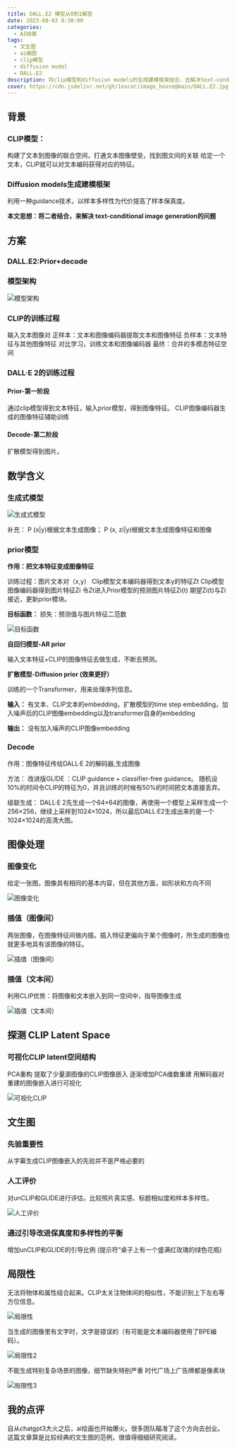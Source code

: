 ```yaml
---
title: DALL.E2 模型从0到1解密
date: 2023-08-03 8:30:00
categories:
  - AI绘画
tags:
  - 文生图
  - ai画图
  - clip模型
  - diffusion model
  - DALL.E2 
description: 将clip模型和diffusion models的生成建模框架结合，去解决text-conditional image generation的问题
cover: https://cdn.jsdelivr.net/gh/1oscar/image_house@main/DALL.E2.jpg
---
```



## 背景

### CLIP模型：
构建了文本到图像的联合空间，打通文本图像壁垒，找到图文间的关联
给定一个文本，CLIP就可以对文本编码获得对应的特征。

### Diffusion models生成建模框架
利用一种guidance技术，以样本多样性为代价提高了样本保真度。

**本文思想：将二者结合，来解决 text-conditional image generation的问题**

## 方案

### DALL.E2:Prior+decode

### 模型架构


![模型架构](https://cdn.jsdelivr.net/gh/1oscar/image_house@main/20230729084052.png)


### CLIP的训练过程
输入文本图像对
正样本：文本和图像编码器提取文本和图像特征
负样本：文本特征与其他图像特征
对比学习，训练文本和图像编码器
最终：合并的多模态特征空间


### DALL·E 2的训练过程
#### Prior-第一阶段
通过clip模型得到文本特征，输入prior模型，得到图像特征。
CLIP图像编码器生成的图像特征辅助训练

#### Decode-第二阶段
扩散模型得到图片。

## 数学含义

### 生成式模型

![生成式模型](https://cdn.jsdelivr.net/gh/1oscar/image_house@main/20230729084327.png)

补充：
P (x|y)根据文本生成图像； 
P (x, zi|y)根据文本生成图像特征和图像

### prior模型


**作用：把文本特征变成图像特征**

训练过程：图片文本对（x,y）
Clip模型文本编码器得到文本y的特征Zt
Clip模型图像编码器得到图片特征Zi
令Zt进入Prior模型的预测图片特征Zi(t)
期望Zi(t)与Zi接近，更新prior模块。


**目标函数：**
损失：预测值与图片特征二范数

![目标函数](https://cdn.jsdelivr.net/gh/1oscar/image_house@main/20230729090458.png)

**自回归模型-AR prior**

输入文本特征+CLIP的图像特征去做生成，不断去预测。

**扩散模型-Diffusion prior (效果更好）**

训练的一个Transformer，用来处理序列信息。

**输入：** 有文本、CLIP文本的embedding，扩散模型的time step embedding，加入噪声后的CLIP图像embedding以及transformer自身的embedding 

**输出：** 没有加入噪声的CLIP图像embedding

### Decode

作用：图像特征传给DALL·E 2的解码器,生成图像

方法：
改进版GLIDE ：CLIP guidance + classifier-free guidance。
随机设10%的时间令CLIP的特征为0，并且训练的时候有50%的时间把文本直接丢弃。


 
级联生成：
    DALL·E 2先生成一个64×64的图像，再使用一个模型上采样生成一个256×256，继续上采样到1024×1024，所以最后DALL·E2生成出来的是一个1024×1024的高清大图。

## 图像处理

### 图像变化

给定一张图，图像具有相同的基本内容，但在其他方面，如形状和方向不同

![图像变化](https://cdn.jsdelivr.net/gh/1oscar/image_house@main/20230729090907.png)


### 插值（图像间）

两张图像，在图像特征间做内插，插入特征更偏向于某个图像时，所生成的图像也就更多地具有该图像的特征。

![插值（图像间）](https://cdn.jsdelivr.net/gh/1oscar/image_house@main/20230729090924.png)


### 插值（文本间）

利用CLIP优势：将图像和文本嵌入到同一空间中，指导图像生成

![插值（文本间）](https://cdn.jsdelivr.net/gh/1oscar/image_house@main/20230729090939.png)

## 探测 CLIP Latent Space

### 可视化CLIP latent空间结构

PCA重构
提取了少量源图像的CLIP图像嵌入
逐渐增加PCA维数重建
用解码器对重建的图像嵌入进行可视化

![可视化CLIP](https://cdn.jsdelivr.net/gh/1oscar/image_house@main/20230729091032.png)

## 文生图

### 先验重要性

从字幕生成CLIP图像嵌入的先验并不是严格必要的


### 人工评价

对unCLIP和GLIDE进行评估，比较照片真实感、标题相似度和样本多样性。

![人工评价](https://cdn.jsdelivr.net/gh/1oscar/image_house@main/20230729091121.png)

### 通过引导改进保真度和多样性的平衡

增加unCLIP和GLIDE的引导比例
     (提示符“桌子上有一个盛满红玫瑰的绿色花瓶)

## 局限性

无法将物体和属性结合起来。CLIP太关注物体间的相似性，不能识别上下左右等方位信息。

![局限性](https://cdn.jsdelivr.net/gh/1oscar/image_house@main/20230729091224.png)


当生成的图像里有文字时，文字是错误的（有可能是文本编码器使用了BPE编码）。

![局限性2](https://cdn.jsdelivr.net/gh/1oscar/image_house@main/20230729091300.png)

不能生成特别复杂场景的图像，细节缺失特别严重
时代广场上广告牌都是像素块

![局限性3](https://cdn.jsdelivr.net/gh/1oscar/image_house@main/20230729091321.png)


## 我的点评
自从chatgpt3大火之后，ai绘画也开始爆火。很多团队瞄准了这个方向去创业。这篇文章算是比较经典的文生图的范例，很值得细细研究阅读。

